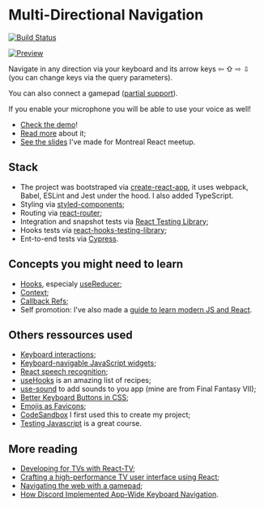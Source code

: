 # Multi-Directional Navigation

[![Build Status](https://travis-ci.com/sylvhama/multi-directional-navigation.svg?branch=master)](https://travis-ci.com/sylvhama/multi-directional-navigation)

<a href="https://multi-directional-navigation.netlify.app"><img alt="Preview" src="https://i.imgur.com/Y3r0vT7.gif" /></a>

Navigate in any direction via your keyboard and its arrow keys ⇦ ⇧ ⇨ ⇩ (you can change keys via the query parameters).

You can also connect a gamepad ([partial support](https://github.com/sylvhama/multi-directional-navigation/issues/7)).

If you enable your microphone you will be able to use your voice as well!

- [Check the demo](https://multi-directional-navigation.netlify.app/)!
- [Read more](https://dev.to/sylvhama/multi-directional-navigation-31k2) about it;
- [See the slides](https://github.com/sylvhama/bringing-the-www-to-the-aaa) I've made for Montreal React meetup.

## Stack

- The project was bootstraped via [create-react-app](https://create-react-app.dev/), it uses webpack, Babel, ESLint and Jest under the hood. I also added TypeScript.
- Styling via [styled-components](https://styled-components.com/);
- Routing via [react-router](https://reacttraining.com/react-router/web/);
- Integration and snapshot tests via [React Testing Library](https://testing-library.com/docs/react-testing-library/intro);
- Hooks tests via [react-hooks-testing-library](https://react-hooks-testing-library.com/);
- Ent-to-end tests via [Cypress](https://www.cypress.io/).

## Concepts you might need to learn

- [Hooks](https://reactjs.org/docs/hooks-intro.html), especialy [useReducer](https://reactjs.org/docs/hooks-reference.html#usereducer);
- [Context](https://reactjs.org/docs/context.html);
- [Callback Refs](https://reactjs.org/docs/refs-and-the-dom.html#callback-refs);
- Self promotion: I've also made a [guide to learn modern JS and React](https://github.com/sylvhama/modern-js).

## Others ressources used

- [Keyboard interactions](https://docs.microsoft.com/en-us/windows/uwp/design/input/keyboard-interactions);
- [Keyboard-navigable JavaScript widgets](https://developer.mozilla.org/en-US/docs/Web/Accessibility/Keyboard-navigable_JavaScript_widgets);
- [React speech recognition](https://github.com/JamesBrill/react-speech-recognition);
- [useHooks](https://usehooks.com/) is an amazing list of recipes;
- [use-sound](https://github.com/joshwcomeau/use-sound) to add sounds to you app (mine are from Final Fantasy VII);
- [Better Keyboard Buttons in CSS](https://shkspr.mobi/blog/2020/05/better-keyboard-buttons-in-html/);
- [Emojis as Favicons](https://css-tricks.com/emojis-as-favicons/);
- [CodeSandbox](https://codesandbox.io/) I first used this to create my project;
- [Testing Javascript](https://testingjavascript.com/) is a great course.

## More reading

- [Developing for TVs with React-TV](https://medium.com/@raphamorim/developing-for-tvs-with-react-tv-b5b5204964ef);
- [Crafting a high-performance TV user interface using React](https://netflixtechblog.com/crafting-a-high-performance-tv-user-interface-using-react-3350e5a6ad3b);
- [Navigating the web with a gamepad](https://www.voorhoede.nl/en/blog/navigating-the-web-with-a-gamepad/);
- [How Discord Implemented App-Wide Keyboard Navigation](https://blog.discord.com/how-discord-implemented-app-wide-keyboard-navigation-abf073fd71de).
